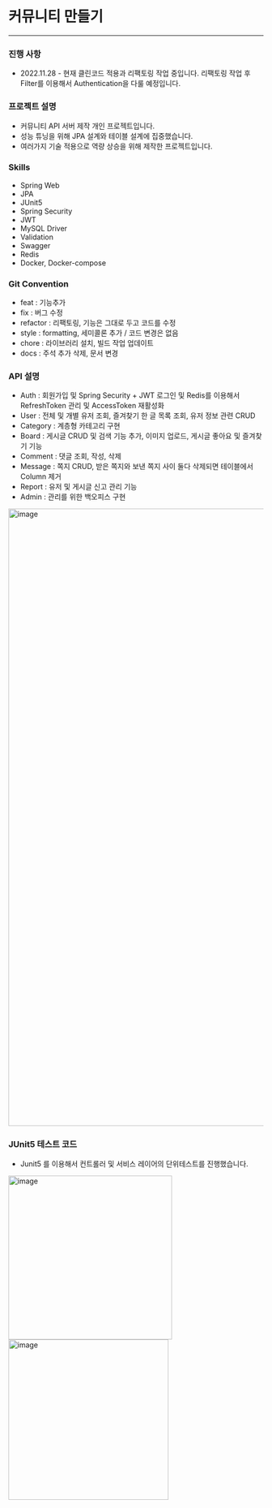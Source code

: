 # 커뮤니티 만들기

<hr>

### 진행 사항
- 2022.11.28 - 현재 클린코드 적용과 리팩토링 작업 중입니다. 리팩토링 작업 후 Filter를 이용해서 Authentication을 다룰 예정입니다.

### 프로젝트 설명
- 커뮤니티 API 서버 제작 개인 프로젝트입니다.
- 성능 튜닝을 위해 JPA 설계와 테이블 설계에 집중했습니다.
- 여러가지 기술 적용으로 역량 상승을 위해 제작한 프로젝트입니다.

### Skills
- Spring Web
- JPA
- JUnit5
- Spring Security
- JWT
- MySQL Driver
- Validation
- Swagger
- Redis
- Docker, Docker-compose


### Git Convention
- feat : 기능추가
- fix : 버그 수정
- refactor : 리팩토링, 기능은 그대로 두고 코드를 수정
- style : formatting, 세미콜론 추가 / 코드 변경은 없음
- chore : 라이브러리 설치, 빌드 작업 업데이트
- docs : 주석 추가 삭제, 문서 변경


### API 설명

- Auth : 회원가입 및 Spring Security + JWT 로그인 및 Redis를 이용해서 RefreshToken 관리 및 AccessToken 재활성화
- User : 전체 및 개별 유저 조회, 즐겨찾기 한 글 목록 조회, 유저 정보 관련 CRUD
- Category : 계층형 카테고리 구현
- Board : 게시글 CRUD 및 검색 기능 추가, 이미지 업로드, 게시글 좋아요 및 즐겨찾기 기능
- Comment : 댓글 조회, 작성, 삭제
- Message : 쪽지 CRUD, 받은 쪽지와 보낸 쪽지 사이 둘다 삭제되면 테이블에서 Column 제거
- Report : 유저 및 게시글 신고 관리 기능
- Admin : 관리를 위한 백오피스 구현

<img width="1217" alt="image" src="https://user-images.githubusercontent.com/63213487/186867100-8983c4f6-98cf-414f-b9b6-df5ab0c05624.png">



### JUnit5 테스트 코드
- Junit5 를 이용해서 컨트롤러 및 서비스 레이어의 단위테스트를 진행했습니다.

<img width="323" alt="image" src="https://user-images.githubusercontent.com/63213487/186866768-4e091e48-e3ee-43c1-86db-aa5c81069227.png"> 
<img width="316" alt="image" src="https://user-images.githubusercontent.com/63213487/186866894-e44c50e7-572b-4298-ad84-3e1323ce5373.png">

